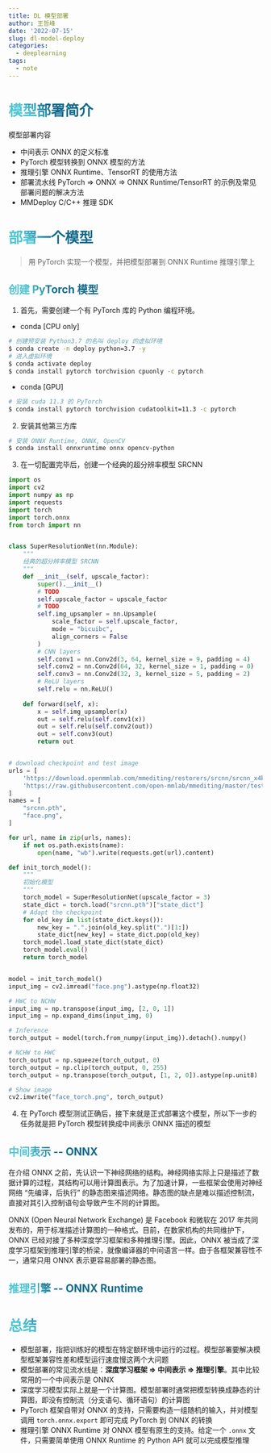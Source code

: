 ```yaml
---
title: DL 模型部署
author: 王哲峰
date: '2022-07-15'
slug: dl-model-deploy
categories:
  - deeplearning
tags:
  - note
---
```


<style>
h1 {
  background-color: #2B90B6;
  background-image: linear-gradient(45deg, #4EC5D4 10%, #146b8c 20%);
  background-size: 100%;
  -webkit-background-clip: text;
  -moz-background-clip: text;
  -webkit-text-fill-color: transparent;
  -moz-text-fill-color: transparent;
}
h2 {
  background-color: #2B90B6;
  background-image: linear-gradient(45deg, #4EC5D4 10%, #146b8c 20%);
  background-size: 100%;
  -webkit-background-clip: text;
  -moz-background-clip: text;
  -webkit-text-fill-color: transparent;
  -moz-text-fill-color: transparent;
}
</style>

# 模型部署简介

模型部署内容

- 中间表示 ONNX 的定义标准
- PyTorch 模型转换到 ONNX 模型的方法
- 推理引擎 ONNX Runtime、TensorRT 的使用方法
- 部署流水线 PyTorch => ONNX => ONNX Runtime/TensorRT 的示例及常见部署问题的解决方法
- MMDeploy C/C++ 推理 SDK







# 部署一个模型

> 用 PyTorch 实现一个模型，并把模型部署到 ONNX Runtime 推理引擎上

## 创建 PyTorch 模型

1. 首先，需要创建一个有 PyTorch 库的 Python 编程环境。

- conda [CPU only]

```bash
# 创建预安装 Python3.7 的名叫 deploy 的虚拟环境
$ conda create -n deploy python=3.7 -y
# 进入虚拟环境
$ conda activate deploy
$ conda install pytorch torchvision cpuonly -c pytorch
```

- conda [GPU]

```bash
# 安装 cuda 11.3 的 PyTorch
$ conda install pytorch torchvision cudatoolkit=11.3 -c pytorch
```

2. 安装其他第三方库

```bash
# 安装 ONNX Runtime, ONNX, OpenCV
$ conda install onnxruntime onnx opencv-python
```

3. 在一切配置完毕后，创建一个经典的超分辨率模型 SRCNN

```python
import os
import cv2
import numpy as np
import requests
import torch
import torch.onnx
from torch import nn


class SuperResolutionNet(nn.Module):
    """
    经典的超分辨率模型 SRCNN
    """
    def __init__(self, upscale_factor):
        super().__init__()
        # TODO
        self.upscale_factor = upscale_factor
        # TODO
        self.img_upsampler = nn.Upsample(
        	scale_factor = self.upscale_factor,
            mode = "bicuibc",
            align_corners = False
        )
        # CNN layers
        self.conv1 = nn.Conv2d(3, 64, kernel_size = 9, padding = 4)
        self.conv2 = nn.Conv2d(64, 32, kernel_size = 1, padding = 0)
        self.conv3 = nn.Conv2d(32, 3, kernel_size = 5, padding = 2)
        # ReLU layers
        self.relu = nn.ReLU()
        
    def forward(self, x):
        x = self.img_upsampler(x)
        out = self.relu(self.conv1(x))
        out = self.relu(self.conv2(out))
        out = self.conv3(out)
        return out


# download checkpoint and test image
urls = [
    'https://download.openmmlab.com/mmediting/restorers/srcnn/srcnn_x4k915_1x16_1000k_div2k_20200608-4186f232.pth',
    'https://raw.githubusercontent.com/open-mmlab/mmediting/master/tests/data/face/000001.png',
]
names = [
    "srcnn.pth",
    "face.png",
]

for url, name in zip(urls, names):
    if not os.path.exists(name):
        open(name, "wb").write(requests.get(url).content)

def init_torch_model():
    """
    初始化模型
    """
    torch_model = SuperResolutionNet(upscale_factor = 3)
    state_dict = torch.load("srcnn.pth")["state_dict"]
    # Adapt the checkpoint
    for old_key in list(state_dict.keys()):
        new_key = ".".join(old_key.split(".")[1:])
        state_dict[new_key] = state_dict.pop(old_key)
    torch_model.load_state_dict(state_dict)
    torch_model.eval()
    return torch_model


model = init_torch_model()
input_img = cv2.imread("face.png").astype(np.float32)

# HWC to NCHW
input_img = np.transpose(input_img, [2, 0, 1])
input_img = np.expand_dims(input_img, 0)

# Inference
torch_output = model(torch.from_numpy(input_img)).detach().numpy()

# NCHW to HWC
torch_output = np.squeeze(torch_output, 0)
torch_output = np.clip(torch_output, 0, 255)
torch_output = np.transpose(torch_output, [1, 2, 0]).astype(np.unit8)

# Show image
cv2.imwrite("face_torch.png", torch_output)
```

4. 在 PyTorch 模型测试正确后，接下来就是正式部署这个模型，所以下一步的任务就是把 PyTorch 模型转换成中间表示 ONNX 描述的模型

## 中间表示 -- ONNX

在介绍 ONNX 之前，先认识一下神经网络的结构。神经网络实际上只是描述了数据计算的过程，其结构可以用计算图表示。为了加速计算，一些框架会使用对神经网络 “先编译，后执行” 的静态图来描述网络。静态图的缺点是难以描述控制流，直接对其引入控制语句会导致产生不同的计算图。

ONNX (Open Neural Network Exchange) 是 Facebook 和微软在 2017 年共同发布的，用于标准描述计算图的一种格式。目前，在数家机构的共同维护下，ONNX 已经对接了多种深度学习框架和多种推理引擎。因此，ONNX 被当成了深度学习框架到推理引擎的桥梁，就像编译器的中间语言一样。由于各框架兼容性不一，通常只用 ONNX 表示更容易部署的静态图。





## 推理引擎 -- ONNX Runtime





# 总结

- 模型部署，指把训练好的模型在特定额环境中运行的过程。模型部署要解决模型框架兼容性差和模型运行速度慢这两个大问题
- 模型部署的常见流水线是：**深度学习框架 => 中间表示 => 推理引擎**。其中比较常用的一个中间表示是 ONNX
- 深度学习模型实际上就是一个计算图。模型部署时通常把模型转换成静态的计算图，即没有控制流（分支语句、循环语句）的计算图
- PyTorch 框架自带对 ONNX 的支持，只需要构造一组随机的输入，并对模型调用 `torch.onnx.export` 即可完成 PyTorch 到 ONNX 的转换
- 推理引擎 ONNX Runtime 对 ONNX 模型有原生的支持。给定一个 `.onnx` 文件，只需要简单使用 ONNX Runtime 的 Python API 就可以完成模型推理

